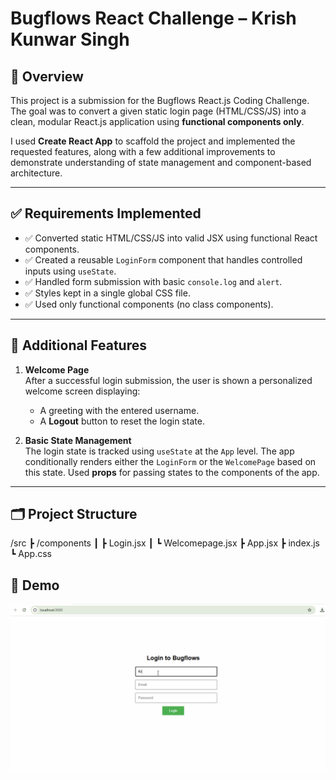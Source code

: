 # Bugflows React Challenge – Krish Kunwar Singh

## 🚀 Overview

This project is a submission for the Bugflows React.js Coding Challenge. The goal was to convert a given static login page (HTML/CSS/JS) into a clean, modular React.js application using **functional components only**.

I used **Create React App** to scaffold the project and implemented the requested features, along with a few additional improvements to demonstrate understanding of state management and component-based architecture.

---

## ✅ Requirements Implemented

- ✅ Converted static HTML/CSS/JS into valid JSX using functional React components.
- ✅ Created a reusable `LoginForm` component that handles controlled inputs using `useState`.
- ✅ Handled form submission with basic `console.log` and `alert`.
- ✅ Styles kept in a single global CSS file.
- ✅ Used only functional components (no class components).

---

## 🌟 Additional Features

1. **Welcome Page**  
   After a successful login submission, the user is shown a personalized welcome screen displaying:
   - A greeting with the entered username.
   - A **Logout** button to reset the login state.

3. **Basic State Management**  
   The login state is tracked using `useState` at the `App` level. The app conditionally renders either the `LoginForm` or the `WelcomePage` based on this state. Used **props** for passing states to the components of the app.

---

## 🗂️ Project Structure
/src
┣ /components
┃ ┣ Login.jsx
┃ ┗ Welcomepage.jsx
┣ App.jsx
┣ index.js
┗ App.css

## 🎥 Demo

![Login Demo](public/demo.gif)


